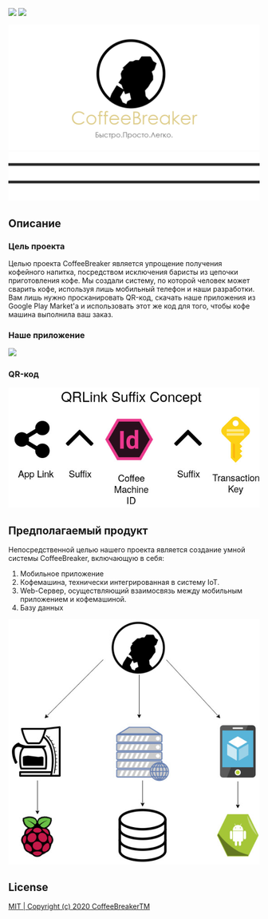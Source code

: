 <a href="https://gooogle.com"><img src="https://img.shields.io/github/license/kerusey/CoffeeBreaker.svg?label=Coffee%20Breaker" /></a>
<a href="https://gooogle.com"><img src="https://img.shields.io/github/last-commit/kerusey/CoffeeBreaker.svg"/></a>

![Screenshot](Schemes/logo.jpg)
![Screenshot](Schemes/nedo_adidas.jpg)

## Описание
### Цель проекта 
Целью проекта CoffeeBreaker является упрощение получения кофейного напитка, посредством исключения баристы из цепочки приготовления кофе.
Мы создали систему, по которой человек может сварить кофе, используя лишь мобильный телефон и наши разработки. Вам лишь нужно просканировать QR-код, скачать наше приложения из Google Play Market'а и использовать этот же код для того, чтобы кофе машина выполнила ваш заказ.

### Наше приложение
<img src="https://raw.githubusercontent.com/kerusey/CoffeeBreaker/master/Schemes/Preview.jpg"/>

### QR-код
![Screenshot](Schemes/QRcode.jpg)

## Предполагаемый продукт
Непосредственной целью нашего проекта является создание умной системы CoffeeBreaker, включающую в себя:
1. Мобильное приложение
2. Кофемашина, технически интегрированная в систему IoT.
3. Web-Сервер, осуществляющий взаимосвязь между мобильным приложением и кофемашиной.
4. Базу данных

![Screenshot](Schemes/NewProjectMainStructure.jpg)

## License
[MIT | Copyright (c) 2020 CoffeeBreakerTM](https://github.com/kerusey/CoffeeBreaker/blob/master/LICENSE)
